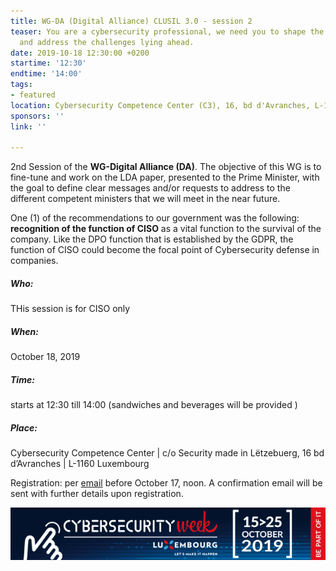 ```yaml
---
title: WG-DA (Digital Alliance) CLUSIL 3.0 - session 2
teaser: You are a cybersecurity professional, we need you to shape the common future
  and address the challenges lying ahead.
date: 2019-10-18 12:30:00 +0200
startime: '12:30'
endtime: '14:00'
tags:
- featured
location: Cybersecurity Competence Center (C3), 16, bd d'Avranches, L-1160 Luxembourg
sponsors: ''
link: ''

---
```

2nd Session of the **WG-Digital Alliance (DA)**. The objective of this WG is to fine-tune and work on the LDA paper, presented to the Prime Minister, with the goal to define clear messages and/or requests to address to the different competent ministers that we will meet in the near future.

One (1) of the recommendations to our government was the following: **recognition of the function of CISO** as a vital function to the survival of the company. Like the DPO function that is established by the GDPR, the function of CISO could become the focal point of Cybersecurity defense in companies.

##### Who:

THis session is for CISO only

##### When:

October 18, 2019

##### Time:

starts at 12:30 till 14:00 (sandwiches and beverages will be provided )

##### Place:

Cybersecurity Competence Center | c/o Security made in Lëtzebuerg, 16 bd d’Avranches | L-1160 Luxembourg

Registration:  per [email](mailto:secgen@clusil.lu) before October 17, noon. A confirmation email will be sent with further details upon registration.

![](/assets/img/Banner-cwsl-600x100.png)